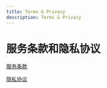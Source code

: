 ```yaml
---
title: Terms & Privacy
description: Terms & Privacy
---
```


# 服务条款和隐私协议

[服务条款](/terms)

[隐私协议](/privacy)

